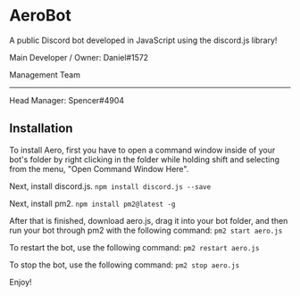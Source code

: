# AeroBot
A public Discord bot developed in JavaScript using the discord.js library!

Main Developer / Owner: Daniel#1572

Management Team
_________________

Head Manager: Spencer#4904

## Installation

To install Aero, first you have to open a command window inside of your bot's folder by right clicking in the folder while holding shift and selecting from the menu, "Open Command Window Here".

Next, install discord.js.
```npm install discord.js --save```

Next, install pm2.
```npm install pm2@latest -g```

After that is finished, download aero.js, drag it into your bot folder, and then run your bot through pm2 with the following command:
```pm2 start aero.js```

To restart the bot, use the following command:
```pm2 restart aero.js```

To stop the bot, use the following command:
```pm2 stop aero.js```

Enjoy!
